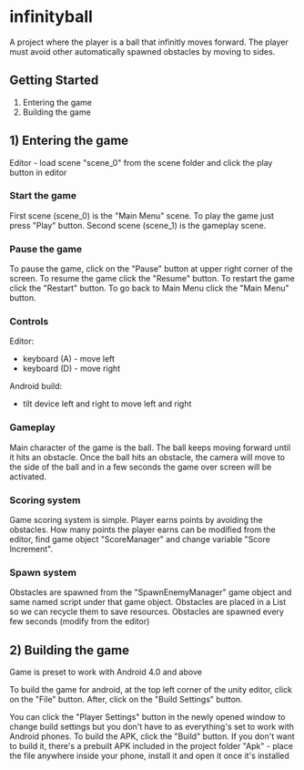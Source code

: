 # infinityball
A project where the player is a ball that infinitly moves forward.
The player must avoid other automatically spawned obstacles by moving to sides.

## Getting Started
1) Entering the game
2) Building the game

## 1) Entering the game
Editor - load scene "scene_0" from the scene folder and click the play button in editor
        
### Start the game
First scene (scene_0) is the "Main Menu" scene. To play the game just press "Play" button.
Second scene (scene_1) is the gameplay scene.

### Pause the game
To pause the game, click on the "Pause" button at upper right corner of the screen.
To resume the game click the "Resume" button.
To restart the game click the "Restart" button.
To go back to Main Menu click the "Main Menu" button.

### Controls
Editor:
- keyboard (A) - move left
- keyboard (D) - move right

Android build:
- tilt device left and right to move left and right

### Gameplay
Main character of the game is the ball.
The ball keeps moving forward until it hits an obstacle.
Once the ball hits an obstacle, the camera will move to the side of the ball and in a few seconds the game over screen will be activated.

### Scoring system
Game scoring system is simple.
Player earns points by avoiding the obstacles.
How many points the player earns can be modified from the editor, find game object "ScoreManager" and change variable "Score Increment".

### Spawn system
Obstacles are spawned from the "SpawnEnemyManager" game object and same named script under that game object.
Obstacles are placed in a List<GameObject> so we can recycle them to save resources.
Obstacles are spawned every few seconds (modify from the editor)

## 2) Building the game
Game is preset to work with Android 4.0 and above

To build the game for android, at the top left corner of the unity editor, click on the "File" button.
After, click on the "Build Settings" button.

You can click the "Player Settings" button in the newly opened window to change build settings but you don't have to as everything's set to work with Android phones.
To build the APK, click the "Build" button.
If you don't want to build it, there's a prebuilt APK included in the project folder "Apk"
        - place the file anywhere inside your phone, install it and open it once it's installed
